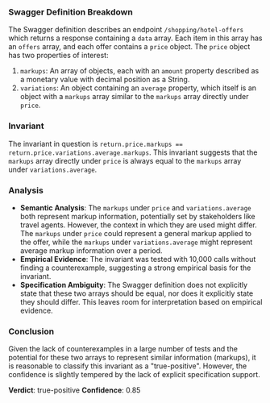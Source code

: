 ### Swagger Definition Breakdown

The Swagger definition describes an endpoint `/shopping/hotel-offers` which returns a response containing a `data` array. Each item in this array has an `offers` array, and each offer contains a `price` object. The `price` object has two properties of interest:

1. `markups`: An array of objects, each with an `amount` property described as a monetary value with decimal position as a String.
2. `variations`: An object containing an `average` property, which itself is an object with a `markups` array similar to the `markups` array directly under `price`.

### Invariant

The invariant in question is `return.price.markups == return.price.variations.average.markups`. This invariant suggests that the `markups` array directly under `price` is always equal to the `markups` array under `variations.average`.

### Analysis

- **Semantic Analysis**: The `markups` under `price` and `variations.average` both represent markup information, potentially set by stakeholders like travel agents. However, the context in which they are used might differ. The `markups` under `price` could represent a general markup applied to the offer, while the `markups` under `variations.average` might represent average markup information over a period.
- **Empirical Evidence**: The invariant was tested with 10,000 calls without finding a counterexample, suggesting a strong empirical basis for the invariant.
- **Specification Ambiguity**: The Swagger definition does not explicitly state that these two arrays should be equal, nor does it explicitly state they should differ. This leaves room for interpretation based on empirical evidence.

### Conclusion

Given the lack of counterexamples in a large number of tests and the potential for these two arrays to represent similar information (markups), it is reasonable to classify this invariant as a "true-positive". However, the confidence is slightly tempered by the lack of explicit specification support.

**Verdict**: true-positive
**Confidence**: 0.85
